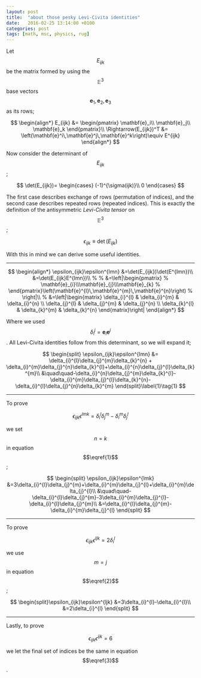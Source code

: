 ```yaml
---
layout: post
title:  "about those pesky Levi-Civita identities"
date:   2016-02-25 13:14:00 +0100
categories: post
tags: [math, msc, physics, rug]
---
```

Let $$E_{ijk}$$ be the matrix formed by using the $$\mathbb{E}^3$$ base vectors $$\mathbf{e}_1,\mathbf{e}_2,\mathbf{e}_3$$ as its rows;

$$
\begin{align*}
	E_{ijk} &=
	\begin{pmatrix}
		\mathbf{e}_i\\
		\mathbf{e}_j\\
		\mathbf{e}_k
	\end{pmatrix}\\
	\Rightarrow(E_{ijk})^T &= \left(\mathbf{e}^i\,\mathbf{e}^j\,\mathbf{e}^k\right)\equiv E^{ijk}
\end{align*}
$$

Now consider the determinant of $$E_{ijk}$$;

$$
\det(E_{ijk})=
\begin{cases}
	(-1)^{\sigma(ijk)}\\
	0
\end{cases}
$$

The first case describes  exchange of rows (permutation of indices), and the second case describes repeated rows (repeated indices). This is exactly the definition of the antisymmetric *Levi-Civita tensor* on $$\mathbb{E}^3$$;

$$
\epsilon_{ijk}\equiv\det(E_{ijk})
$$

With this in mind we can derive some useful identities.

---

$$
\begin{align*}
	\epsilon_{ijk}\epsilon^{lmn} &=\det(E_{ijk})\det(E^{lmn})\\
	&=\det(E_{ijk}E^{lmn})\\
%
%	&=\left|\begin{pmatrix}
%		\mathbf{e}_{i}\\\mathbf{e}_{j}\\\mathbf{e}_{k}
%	\end{pmatrix}\left(\mathbf{e}^{l}\,\mathbf{e}^{m}\,\mathbf{e}^{n}\right)
%	\right|\\
%
	&=\left|\begin{matrix}
		\delta_{i}^{l} & \delta_{i}^{m} & \delta_{i}^{n} \\
		\delta_{j}^{l} & \delta_{j}^{m} & \delta_{j}^{n} \\
		\delta_{k}^{l} & \delta_{k}^{m} & \delta_{k}^{n}
	\end{matrix}\right|
\end{align*}
$$

Where we used $$\delta_i^j=\mathbf{e}_i\mathbf{e}^j$$. All Levi-Civita identities follow from this determinant, so we will expand it;

$$
\begin{split}
	\epsilon_{ijk}\epsilon^{lmn} &= \delta_{i}^{l}\delta_{j}^{m}\delta_{k}^{n} +
	\delta_{i}^{m}\delta_{j}^{n}\delta_{k}^{l}+\delta_{i}^{n}\delta_{j}^{l}\delta_{k}^{m}\\
	&\quad\quad-\delta_{i}^{n}\delta_{j}^{m}\delta_{k}^{l}-\delta_{i}^{m}\delta_{j}^{l}\delta_{k}^{n}-
	\delta_{i}^{l}\delta_{j}^{n}\delta_{k}^{m}
\end{split}\label{1}\tag{1}
$$

---
To prove

$$
\epsilon_{ijk}\epsilon^{lmk}=\delta_{i}^{l}\delta_{j}^{m}-\delta_{i}^{m}\delta_{j}^{l}\label{2}\tag{2}
$$

we set $$n=k$$ in equation $$\eqref{1}$$;

$$
\begin{split}
\epsilon_{ijk}\epsilon^{lmk} &=3\delta_{i}^{l}\delta_{j}^{m}+\delta_{i}^{m}\delta_{j}^{l}+\delta_{i}^{m}\delta_{j}^{l}\\
&\quad\quad-\delta_{i}^{l}\delta_{j}^{m}-3\delta_{i}^{m}\delta_{j}^{l}-\delta_{i}^{l}\delta_{j}^{m}\\
&=\delta_{i}^{l}\delta_{j}^{m}-\delta_{i}^{m}\delta_{j}^{l}
\end{split}
$$

---
To prove

$$
\epsilon_{ijk}\epsilon^{ljk}=2\delta_{i}^{l}\tag{3}\label{3}
$$

we use $$m=j$$ in equation $$\eqref{2}$$;

$$
\begin{split}\epsilon_{ijk}\epsilon^{ljk} &=3\delta_{i}^{l}-\delta_{i}^{l}\\
&=2\delta_{i}^{l}
\end{split}
$$

---
Lastly, to prove

$$
\epsilon_{ijk}\epsilon^{ijk}=6\label{4}\tag{4}
$$

we let the final set of indices be the same in equation $$\eqref{3}$$.
